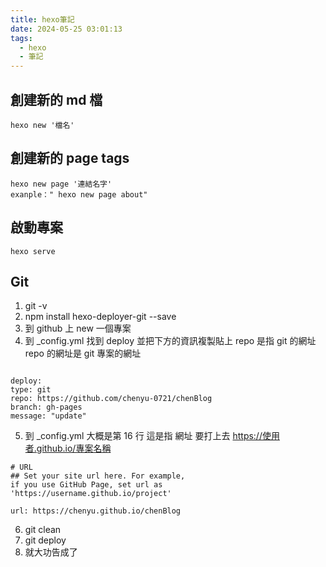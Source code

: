 ```yaml
---
title: hexo筆記
date: 2024-05-25 03:01:13
tags:
  - hexo
  - 筆記
---
```


## 創建新的 md 檔

```
hexo new '檔名'
```

## 創建新的 page tags

```
hexo new page '連結名字'
exanple：" hexo new page about"
```

## 啟動專案

```
hexo serve
```

## Git

1. git -v <!-- 看 git 版本-->
2. npm install hexo-deployer-git --save
3. 到 github 上 new 一個專案
4. 到 \_config.yml 找到 deploy 並把下方的資訊複製貼上 repo 是指 git 的網址
   repo 的網址是 git 專案的網址

```

deploy:
type: git
repo: https://github.com/chenyu-0721/chenBlog
branch: gh-pages
message: "update"

```

5. 到 \_config.yml 大概是第 16 行
   這是指 網址 要打上去 https://使用者.github.io/專案名稱

```
# URL
## Set your site url here. For example,
if you use GitHub Page, set url as 'https://username.github.io/project'

url: https://chenyu.github.io/chenBlog
```

6. git clean
7. git deploy
8. 就大功告成了
